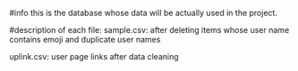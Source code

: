 #info
this is the database whose data will be actually used in the project.

#description of each file:
sample.csv: after deleting items whose user name contains emoji and duplicate user names

uplink.csv: user page links after data cleaning 